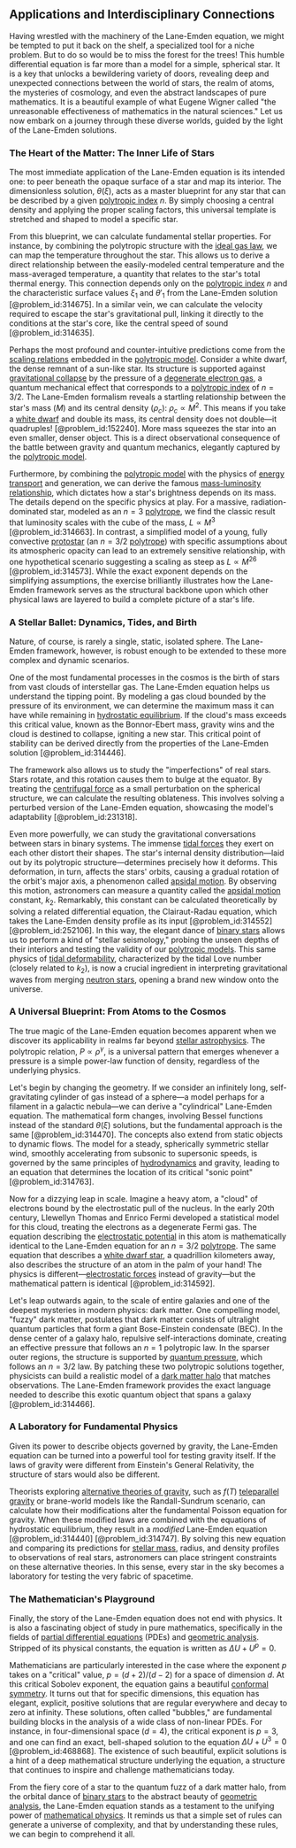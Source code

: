 ## Applications and Interdisciplinary Connections

Having wrestled with the machinery of the Lane-Emden equation, we might be tempted to put it back on the shelf, a specialized tool for a niche problem. But to do so would be to miss the forest for the trees! This humble differential equation is far more than a model for a simple, spherical star. It is a key that unlocks a bewildering variety of doors, revealing deep and unexpected connections between the world of stars, the realm of atoms, the mysteries of cosmology, and even the abstract landscapes of pure mathematics. It is a beautiful example of what Eugene Wigner called "the unreasonable effectiveness of mathematics in the natural sciences." Let us now embark on a journey through these diverse worlds, guided by the light of the Lane-Emden solutions.

### The Heart of the Matter: The Inner Life of Stars

The most immediate application of the Lane-Emden equation is its intended one: to peer beneath the opaque surface of a star and map its interior. The dimensionless solution, $\theta(\xi)$, acts as a master blueprint for any star that can be described by a given [polytropic index](@article_id:136774) $n$. By simply choosing a central density and applying the proper scaling factors, this universal template is stretched and shaped to model a specific star.

From this blueprint, we can calculate fundamental stellar properties. For instance, by combining the polytropic structure with the [ideal gas law](@article_id:146263), we can map the temperature throughout the star. This allows us to derive a direct relationship between the easily-modeled central temperature and the mass-averaged temperature, a quantity that relates to the star's total thermal energy. This connection depends only on the [polytropic index](@article_id:136774) $n$ and the characteristic surface values $\xi_1$ and $\theta'_1$ from the Lane-Emden solution [@problem_id:314675]. In a similar vein, we can calculate the velocity required to escape the star's gravitational pull, linking it directly to the conditions at the star's core, like the central speed of sound [@problem_id:314635].

Perhaps the most profound and counter-intuitive predictions come from the [scaling relations](@article_id:136356) embedded in the [polytropic model](@article_id:157025). Consider a white dwarf, the dense remnant of a sun-like star. Its structure is supported against [gravitational collapse](@article_id:160781) by the pressure of a [degenerate electron gas](@article_id:161030), a quantum mechanical effect that corresponds to a [polytropic index](@article_id:136774) of $n=3/2$. The Lane-Emden formalism reveals a startling relationship between the star's mass ($M$) and its central density ($\rho_c$): $\rho_c \propto M^2$. This means if you take a [white dwarf](@article_id:146102) and double its mass, its central density does not double—it quadruples! [@problem_id:152240]. More mass squeezes the star into an even smaller, denser object. This is a direct observational consequence of the battle between gravity and quantum mechanics, elegantly captured by the [polytropic model](@article_id:157025).

Furthermore, by combining the [polytropic model](@article_id:157025) with the physics of [energy transport](@article_id:182587) and generation, we can derive the famous [mass-luminosity relationship](@article_id:159696), which dictates how a star's brightness depends on its mass. The details depend on the specific physics at play. For a massive, radiation-dominated star, modeled as an $n=3$ [polytrope](@article_id:161304), we find the classic result that luminosity scales with the cube of the mass, $L \propto M^3$ [@problem_id:314663]. In contrast, a simplified model of a young, fully convective [protostar](@article_id:158966) (an $n=3/2$ [polytrope](@article_id:161304)) with specific assumptions about its atmospheric opacity can lead to an extremely sensitive relationship, with one hypothetical scenario suggesting a scaling as steep as $L \propto M^{26}$ [@problem_id:314573]. While the exact exponent depends on the simplifying assumptions, the exercise brilliantly illustrates how the Lane-Emden framework serves as the structural backbone upon which other physical laws are layered to build a complete picture of a star's life.

### A Stellar Ballet: Dynamics, Tides, and Birth

Nature, of course, is rarely a single, static, isolated sphere. The Lane-Emden framework, however, is robust enough to be extended to these more complex and dynamic scenarios.

One of the most fundamental processes in the cosmos is the birth of stars from vast clouds of interstellar gas. The Lane-Emden equation helps us understand the tipping point. By modeling a gas cloud bounded by the pressure of its environment, we can determine the maximum mass it can have while remaining in [hydrostatic equilibrium](@article_id:146252). If the cloud's mass exceeds this critical value, known as the Bonnor-Ebert mass, gravity wins and the cloud is destined to collapse, igniting a new star. This critical point of stability can be derived directly from the properties of the Lane-Emden solution [@problem_id:314446].

The framework also allows us to study the "imperfections" of real stars. Stars rotate, and this rotation causes them to bulge at the equator. By treating the [centrifugal force](@article_id:173232) as a small perturbation on the spherical structure, we can calculate the resulting oblateness. This involves solving a perturbed version of the Lane-Emden equation, showcasing the model's adaptability [@problem_id:231318].

Even more powerfully, we can study the gravitational conversations between stars in binary systems. The immense [tidal forces](@article_id:158694) they exert on each other distort their shapes. The star's internal density distribution—laid out by its polytropic structure—determines precisely how it deforms. This deformation, in turn, affects the stars' orbits, causing a gradual rotation of the orbit's major axis, a phenomenon called [apsidal motion](@article_id:161013). By observing this motion, astronomers can measure a quantity called the [apsidal motion](@article_id:161013) constant, $k_2$. Remarkably, this constant can be calculated theoretically by solving a related differential equation, the Clairaut-Radau equation, which takes the Lane-Emden density profile as its input [@problem_id:314552] [@problem_id:252106]. In this way, the elegant dance of [binary stars](@article_id:175760) allows us to perform a kind of "stellar seismology," probing the unseen depths of their interiors and testing the validity of our [polytropic models](@article_id:159686). This same physics of [tidal deformability](@article_id:159401), characterized by the tidal Love number (closely related to $k_2$), is now a crucial ingredient in interpreting gravitational waves from merging [neutron stars](@article_id:139189), opening a brand new window onto the universe.

### A Universal Blueprint: From Atoms to the Cosmos

The true magic of the Lane-Emden equation becomes apparent when we discover its applicability in realms far beyond [stellar astrophysics](@article_id:159735). The polytropic relation, $P \propto \rho^\gamma$, is a universal pattern that emerges whenever a pressure is a simple power-law function of density, regardless of the underlying physics.

Let's begin by changing the geometry. If we consider an infinitely long, self-gravitating cylinder of gas instead of a sphere—a model perhaps for a filament in a galactic nebula—we can derive a "cylindrical" Lane-Emden equation. The mathematical form changes, involving Bessel functions instead of the standard $\theta(\xi)$ solutions, but the fundamental approach is the same [@problem_id:314470]. The concepts also extend from static objects to dynamic flows. The model for a steady, spherically symmetric stellar wind, smoothly accelerating from subsonic to supersonic speeds, is governed by the same principles of [hydrodynamics](@article_id:158377) and gravity, leading to an equation that determines the location of its critical "sonic point" [@problem_id:314763].

Now for a dizzying leap in scale. Imagine a heavy atom, a "cloud" of electrons bound by the electrostatic pull of the nucleus. In the early 20th century, Llewellyn Thomas and Enrico Fermi developed a statistical model for this cloud, treating the electrons as a degenerate Fermi gas. The equation describing the [electrostatic potential](@article_id:139819) in this atom is mathematically identical to the Lane-Emden equation for an $n=3/2$ [polytrope](@article_id:161304). The same equation that describes a [white dwarf star](@article_id:157927), a quadrillion kilometers away, also describes the structure of an atom in the palm of your hand! The physics is different—[electrostatic forces](@article_id:202885) instead of gravity—but the mathematical pattern is identical [@problem_id:314592].

Let's leap outwards again, to the scale of entire galaxies and one of the deepest mysteries in modern physics: dark matter. One compelling model, "fuzzy" dark matter, postulates that dark matter consists of ultralight quantum particles that form a giant Bose-Einstein condensate (BEC). In the dense center of a galaxy halo, repulsive self-interactions dominate, creating an effective pressure that follows an $n=1$ polytropic law. In the sparser outer regions, the structure is supported by [quantum pressure](@article_id:153649), which follows an $n=3/2$ law. By patching these two polytropic solutions together, physicists can build a realistic model of a [dark matter halo](@article_id:157190) that matches observations. The Lane-Emden framework provides the exact language needed to describe this exotic quantum object that spans a galaxy [@problem_id:314466].

### A Laboratory for Fundamental Physics

Given its power to describe objects governed by gravity, the Lane-Emden equation can be turned into a powerful tool for testing gravity itself. If the laws of gravity were different from Einstein's General Relativity, the structure of stars would also be different.

Theorists exploring [alternative theories of gravity](@article_id:158174), such as $f(T)$ [teleparallel gravity](@article_id:197261) or brane-world models like the Randall-Sundrum scenario, can calculate how their modifications alter the fundamental Poisson equation for gravity. When these modified laws are combined with the equations of hydrostatic equilibrium, they result in a *modified* Lane-Emden equation [@problem_id:314440] [@problem_id:314747]. By solving this new equation and comparing its predictions for [stellar mass](@article_id:157154), radius, and density profiles to observations of real stars, astronomers can place stringent constraints on these alternative theories. In this sense, every star in the sky becomes a laboratory for testing the very fabric of spacetime.

### The Mathematician's Playground

Finally, the story of the Lane-Emden equation does not end with physics. It is also a fascinating object of study in pure mathematics, specifically in the fields of [partial differential equations](@article_id:142640) (PDEs) and [geometric analysis](@article_id:157206). Stripped of its physical constants, the equation is written as $\Delta U + U^p = 0$.

Mathematicians are particularly interested in the case where the exponent $p$ takes on a "critical" value, $p = (d+2)/(d-2)$ for a space of dimension $d$. At this critical Sobolev exponent, the equation gains a beautiful [conformal symmetry](@article_id:141872). It turns out that for specific dimensions, this equation has elegant, explicit, positive solutions that are regular everywhere and decay to zero at infinity. These solutions, often called "bubbles," are fundamental building blocks in the analysis of a wide class of non-linear PDEs. For instance, in four-dimensional space ($d=4$), the critical exponent is $p=3$, and one can find an exact, bell-shaped solution to the equation $\Delta U + U^3 = 0$ [@problem_id:468868]. The existence of such beautiful, explicit solutions is a hint of a deep mathematical structure underlying the equation, a structure that continues to inspire and challenge mathematicians today.

From the fiery core of a star to the quantum fuzz of a dark matter halo, from the orbital dance of [binary stars](@article_id:175760) to the abstract beauty of [geometric analysis](@article_id:157206), the Lane-Emden equation stands as a testament to the unifying power of [mathematical physics](@article_id:264909). It reminds us that a simple set of rules can generate a universe of complexity, and that by understanding these rules, we can begin to comprehend it all.